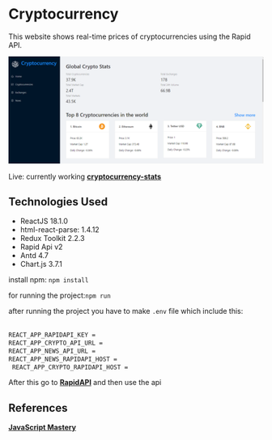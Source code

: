 # Cryptocurrency
This website shows real-time prices of cryptocurrencies using the Rapid API.

![Web's preview](./public/image.png)

Live: currently working [**cryptocurrency-stats**](https://main--cryptocurrency-stats.netlify.app/)

## Technologies Used
- ReactJS 18.1.0
- html-react-parse: 1.4.12
- Redux Toolkit 2.2.3
- Rapid Api v2
- Antd 4.7
- Chart.js 3.7.1

install npm:
```npm install ```

for running the project:```npm run```

after running the project you have to make ```.env``` file which include this:


```

REACT_APP_RAPIDAPI_KEY =  
REACT_APP_CRYPTO_API_URL =
REACT_APP_NEWS_API_URL = 
REACT_APP_NEWS_RAPIDAPI_HOST = 
 REACT_APP_CRYPTO_RAPIDAPI_HOST =
```

After this go to [**RapidAPI**](https://rapidapi.com/Coinranking/api/coinranking1) and then use the api  

## References
[**JavaScript Mastery**](https://www.youtube.com/watch?v=9DDX3US3kss)
